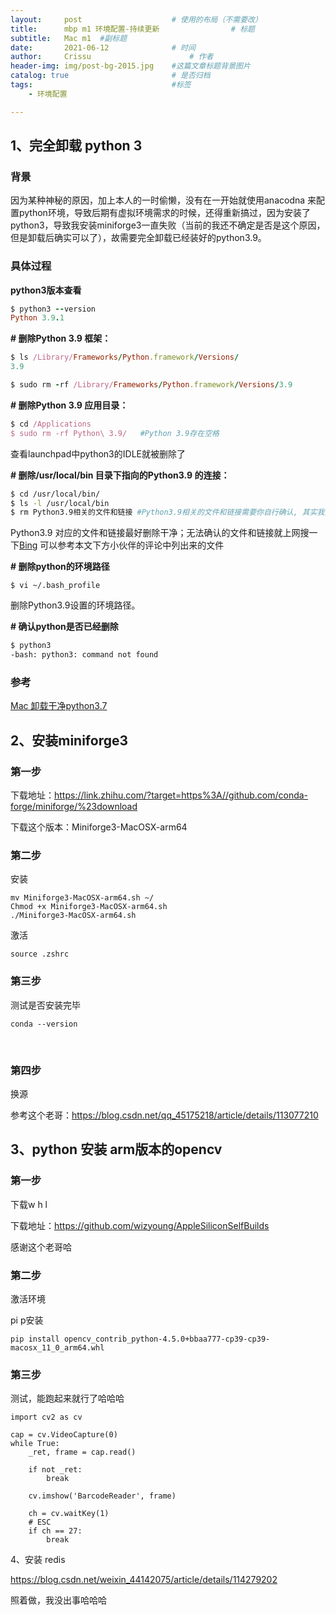 ```yaml
---
layout:     post   				    # 使用的布局（不需要改）
title:      mbp m1 环境配置-持续更新  				# 标题 
subtitle:   Mac m1  #副标题
date:       2021-06-12 				# 时间
author:     Crissu 						# 作者
header-img: img/post-bg-2015.jpg 	#这篇文章标题背景图片
catalog: true 						# 是否归档
tags:								#标签
    - 环境配置

---
```


## 1、完全卸载 python 3

### 背景

因为某种神秘的原因，加上本人的一时偷懒，没有在一开始就使用anacodna 来配置python环境，导致后期有虚拟环境需求的时候，还得重新搞过，因为安装了python3，导致我安装miniforge3一直失败（当前的我还不确定是否是这个原因，但是卸载后确实可以了），故需要完全卸载已经装好的python3.9。

### 具体过程

**python3版本查看**

```ruby
$ python3 --version
Python 3.9.1
```

**# 删除Python 3.9 框架：**

```ruby
$ ls /Library/Frameworks/Python.framework/Versions/
3.9

$ sudo rm -rf /Library/Frameworks/Python.framework/Versions/3.9
```

**# 删除Python 3.9 应用目录：**

```ruby
$ cd /Applications
$ sudo rm -rf Python\ 3.9/   #Python 3.9存在空格
```

查看launchpad中python3的IDLE就被删除了

**# 删除/usr/local/bin 目录下指向的Python3.9 的连接：**

```bash
$ cd /usr/local/bin/ 
$ ls -l /usr/local/bin
$ rm Python3.9相关的文件和链接 #Python3.9相关的文件和链接需要你自行确认, 其实我把这个文件夹里的都删了
```

Python3.9 对应的文件和链接最好删除干净；无法确认的文件和链接就上网搜一下[Bing](https://cn.bing.com/?ensearch=1&FORM=BEHPTB)
 可以参考本文下方小伙伴的评论中列出来的文件

**# 删除python的环境路径**

```undefined
$ vi ~/.bash_profile
```

删除Python3.9设置的环境路径。

**# 确认python是否已经删除**

```bash
$ python3
-bash: python3: command not found
```

### 参考

[Mac 卸载干净python3.7](https://www.jianshu.com/p/98383a7688a5)



## 2、安装miniforge3

### 第一步

下载地址：https://link.zhihu.com/?target=https%3A//github.com/conda-forge/miniforge/%23download

下载这个版本：Miniforge3-MacOSX-arm64

### 第二步

安装

```text
mv Miniforge3-MacOSX-arm64.sh ~/
Chmod +x Miniforge3-MacOSX-arm64.sh
./Miniforge3-MacOSX-arm64.sh
```

激活

```
source .zshrc
```



### 第三步

测试是否安装完毕

```
conda --version
```

​	

### 第四步

换源

参考这个老哥：https://blog.csdn.net/qq_45175218/article/details/113077210



## 3、python 安装 arm版本的opencv

### 第一步

下载w h l

下载地址：https://github.com/wizyoung/AppleSiliconSelfBuilds

感谢这个老哥哈

### 第二步

激活环境

pi p安装

```
pip install opencv_contrib_python-4.5.0+bbaa777-cp39-cp39-macosx_11_0_arm64.whl
```

### 第三步

测试，能跑起来就行了哈哈哈

```
import cv2 as cv

cap = cv.VideoCapture(0)
while True:
    _ret, frame = cap.read()

    if not _ret:
        break

    cv.imshow('BarcodeReader', frame)

    ch = cv.waitKey(1)
    # ESC
    if ch == 27:
        break
```



4、安装 redis

https://blog.csdn.net/weixin_44142075/article/details/114279202

照着做，我没出事哈哈哈